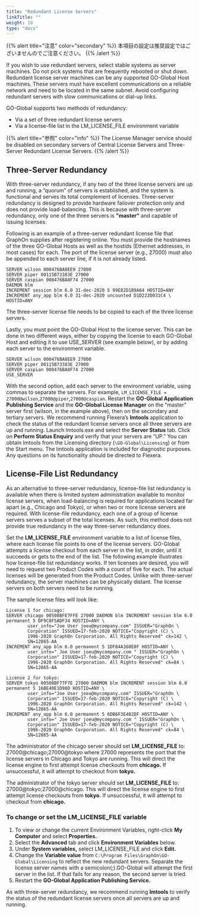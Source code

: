 ```yaml
---
title: "Redundant License Servers"
linkTitle: ""
weight: 10
type: "docs"
---
```


{{% alert title="注意" color="secondary" %}}
本項目の設定は推奨設定ではございませんのでご注意ください。
{{% /alert %}}

If you wish to use redundant servers, select stable systems as server machines. Do not pick systems that are frequently rebooted or shut down. Redundant license server machines can be any supported GO-Global Host machines. These servers must have excellent communications on a reliable network and need to be located in the same subnet. Avoid configuring redundant servers with slow communications or dial-up links.

GO-Global supports two methods of redundancy:
- Via a set of three redundant license servers
- Via a license-file list in the LM_LICENSE_FILE environment variable 

{{% alert title="参照" color="info" %}}
The License Manager service should be disabled on secondary servers of Central License Servers and Three-Server Redundant License Servers.
{{% /alert %}}

## Three-Server Redundancy

With three-server redundancy, if any two of the three license servers are up and running, a “quorum” of servers is established, and the system is functional and serves its total complement of licenses.
Three-server redundancy is designed to provide hardware failover protection only and does not provide load-balancing. This is because with three-server redundancy, only one of the three servers is **"master"** and capable of issuing licenses.

Following is an example of a three-server redundant license file that GraphOn supplies after registering online. You must provide the hostnames of the three GO-Global Hosts as well as the hostids (Ethernet addresses, in most cases) for each. The port of the license server (e.g., 27000) must also be appended to each server line, if it is not already listed.

```
SERVER wilson 000476BA8EE9 27000
SERVER piper 00115B73383E 27000
SERVER caspian 000476BA8F74 27000
DAEMON blm
INCREMENT session blm 6.0 31-dec-2020 5 99E82D1B9A64 HOSTID=ANY
INCREMENT any_app blm 6.0 31-dec-2020 uncounted D1D222D031C4 \
HOSTID=ANY
```

The three-server license file needs to be copied to each of the three license servers.

Lastly, you must point the GO-Global Host to the license server. This can be done in two different ways, either by copying the license to each GO-Global Host and editing it to use USE_SERVER (see example below), or by adding each server to the environment variable.

```
SERVER wilson 000476BA8EE9 27000
SERVER piper 00115B73383E 27000
SERVER caspian 000476BA8F74 27000
USE_SERVER
```

With the second option, add each server to the environment variable, using commas to separate the servers. For example, `LM_LICENSE_FILE = 27000@wilson`,`27000@piper`,`27000@caspian`. Restart the **GO-Global Application Publishing Service** and the **GO-Global License Manager** on the "master" server first (wilson, in the example above), then on the secondary and tertiary servers.
We recommend running Flexera’s **lmtools** application to check the status of the redundant license servers once all three servers are up and running. Launch lmtools.exe and select the **Server Status** tab. Click on **Perform Status Enquiry** and verify that your servers are “UP.”
You can obtain lmtools from the Licensing directory (`\GO-Global\Licensing`) or from the Start menu. The lmtools application is included for diagnostic purposes. Any questions on its functionality should be directed to Flexera.

## License-File List Redundancy

As an alternative to three-server redundancy, license-file list redundancy is available when there is limited system administration available to monitor license servers, when load-balancing is required for applications located far apart (e.g., Chicago and Tokyo), or when two or more license servers are required.
With license-file redundancy, each one of a group of license servers serves a subset of the total licenses. As such, this method does not provide true redundancy in the way three-server redundancy does.

Set the **LM_LICENSE_FILE** environment variable to a list of license files, where each license file points to one of the license servers. GO-Global attempts a license checkout from each server in the list, in order, until it succeeds or gets to the end of the list.
The following example illustrates how license-file list redundancy works. If ten licenses are desired, you will need to request two Product Codes with a count of five for each. The actual licenses will be generated from the Product Codes. Unlike with three-server redundancy, the server machines can be physically distant. The license servers on both servers need to be running.

The sample license files will look like: 
```
License 1 for chicago:
SERVER chicago 00508BFE7FFE 27000 DAEMON blm INCREMENT session blm 6.0 permanent 5 DF9C8F5ADF34 HOSTID=ANY \
        user_info="Joe User joeu@mycompany.com" ISSUER="GraphOn \
        Corporation" ISSUED=17-feb-2020 NOTICE="Copyright (C) \
        1996-2020 GraphOn Corporation. All Rights Reserved" ck=142 \
        SN=12865-AA
INCREMENT any_app blm 6.0 permanent 5 1DF84A360E8F HOSTID=ANY \
        user_info=" Joe User joeu@mycompany.com " ISSUER="GraphOn \
        Corporation" ISSUED=17-feb-2020 NOTICE="Copyright (C) \
        1996-2020 GraphOn Corporation. All Rights Reserved" ck=84 \
        SN=12865-AA
```
```
License 2 for tokyo:
SERVER tokyo 00508BF77F7E 27000 DAEMON blm INCREMENT session blm 6.0 permanent 5 16BE40E1D98D HOSTID=ANY \
        user_info="Joe User joeu@mycompany.com" ISSUER="GraphOn \
        Corporation" ISSUED=17-feb-2020 NOTICE="Copyright (C) \
        1996-2020 GraphOn Corporation. All Rights Reserved" ck=142 \
        SN=12865-AA
INCREMENT any_app blm 6.0 permanent 5 6DB6F3E402DF HOSTID=ANY \
        user_info=" Joe User joeu@mycompany.com " ISSUER="GraphOn \
        Corporation" ISSUED=17-feb-2020 NOTICE="Copyright (C) \
        1996-2020 GraphOn Corporation. All Rights Reserved" ck=84 \
        SN=12865-AA
```

The administrator of the chicago server should set **LM_LICENSE_FILE** to: 27000@chicago;27000@tokyo where 27000 represents the port that the license servers in Chicago and Tokyo are running. This will direct the license engine to first attempt license checkouts from **chicago.** If unsuccessful, it will attempt to checkout from **tokyo.**

The administrator of the tokyo server should set **LM_LICENSE_FILE** to: 27000@tokyo;27000@chicago. This will direct the license engine to first attempt license checkouts from **tokyo.** If unsuccessful, it will attempt to checkout from **chicago.**

### To change or set the LM_LICENSE_FILE variable

1. To view or change the current Environment Variables, right-click **My Computer** and select **Properties.**
2. Select the **Advanced** tab and click **Environment Variables** below.
3. Under **System variables,** select LM_LICENSE_FILE and click **Edit.**
4. Change the **Variable value** from `C:\Program Files\GraphOn\GO-Global\Licensing` to reflect the new redundant servers. Separate the license server names with a semicolon(;).GO-Global will attempt the first server in the list. If that fails for any reason, the second server is tried.
5. Restart the **GO-Global Application Publishing Service.**

As with three-server redundancy, we recommend running **lmtools** to verify the status of the redundant license servers once all servers are up and running.


